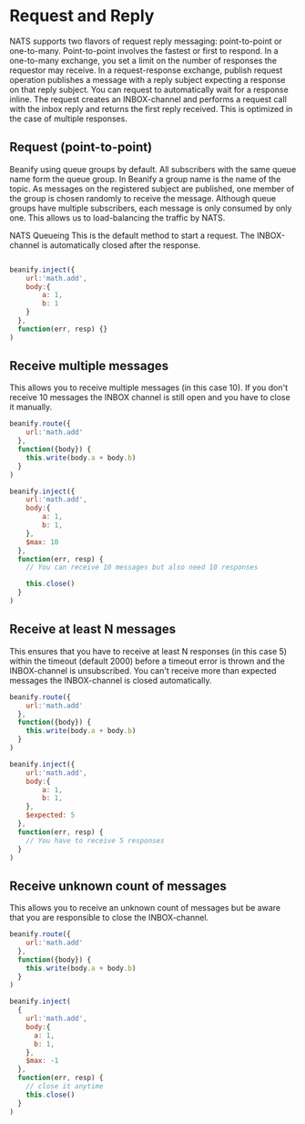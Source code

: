 # Request and Reply

NATS supports two flavors of request reply messaging: point-to-point or one-to-many. Point-to-point involves the fastest or first to respond. In a one-to-many exchange, you set a limit on the number of responses the requestor may receive. In a request-response exchange, publish request operation publishes a message with a reply subject expecting a response on that reply subject. You can request to automatically wait for a response inline. The request creates an INBOX-channel and performs a request call with the inbox reply and returns the first reply received. This is optimized in the case of multiple responses.

## Request (point-to-point)
Beanify using queue groups by default. All subscribers with the same queue name form the queue group. In Beanify a group name is the name of the topic. As messages on the registered subject are published, one member of the group is chosen randomly to receive the message. Although queue groups have multiple subscribers, each message is only consumed by only one. This allows us to load-balancing the traffic by NATS.

NATS Queueing
This is the default method to start a request. The INBOX-channel is automatically closed after the response.

```javascript

beanify.inject({
    url:'math.add',
    body:{
        a: 1,
        b: 1
    }
  },
  function(err, resp) {}
)

```

## Receive multiple messages
This allows you to receive multiple messages (in this case 10). If you don't receive 10 messages the INBOX channel is still open and you have to close it manually.

```javascript
beanify.route({
    url:'math.add'
  },
  function({body}) {
    this.write(body.a + body.b)
  }
)

beanify.inject({
    url:'math.add',
    body:{
        a: 1,
        b: 1,
    },
    $max: 10
  },
  function(err, resp) {
    // You can receive 10 messages but also need 10 responses

    this.close()
  }
)
```

## Receive at least N messages
This ensures that you have to receive at least N responses (in this case 5) within the timeout (default 2000) before a timeout error is thrown and the INBOX-channel is unsubscribed. You can't receive more than expected messages the INBOX-channel is closed automatically.

```javascript
beanify.route({
    url:'math.add'
  },
  function({body}) {
    this.write(body.a + body.b)
  }
)

beanify.inject({
    url:'math.add',
    body:{
        a: 1,
        b: 1,
    },
    $expected: 5
  },
  function(err, resp) {
    // You have to receive 5 responses
  }
)

```

## Receive unknown count of messages
This allows you to receive an unknown count of messages but be aware that you are responsible to close the INBOX-channel.

```javascript
beanify.route({
    url:'math.add'
  },
  function({body}) {
    this.write(body.a + body.b)
  }
)

beanify.inject(
  {
    url:'math.add',
    body:{
      a: 1,
      b: 1,
    },
    $max: -1
  },
  function(err, resp) {
    // close it anytime
    this.close()
  }
)

```